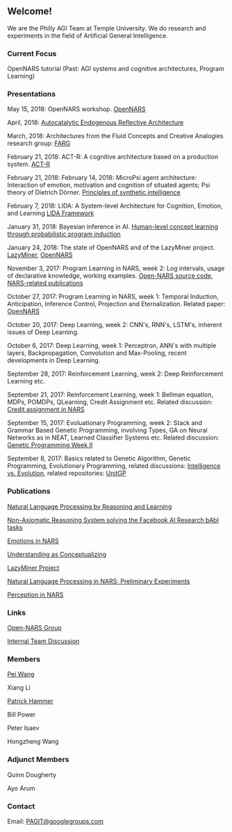 ## Welcome!

We are the Philly AGI Team at Temple University. We do research and experiments in the field of Artificial General Intelligence.

### Current Focus

OpenNARS tutorial (Past: AGI systems and cognitive architectures, Program Learning)

### Presentations

May 15, 2018:
OpenNARS workshop.
[OpenNARS](http://opennars.org/)

April, 2018:
[Autocatalytic Endogenous Reflective Architecture](http://cadia.ru.is/wiki/_media/public:publications:aera-rutr-scs13002.pdf)

March, 2018:
Architectures from the Fluid Concepts and Creative Analogies research group:
[FARG](https://cogsci.indiana.edu/book.html)

February 21, 2018:
ACT-R: A cognitive architecture based on a production system.
[ACT-R](http://act-r.psy.cmu.edu/)

February 21, 2018:
February 14, 2018:
MicroPsi agent architecture: Interaction of emotion, motivation and cognition of situated agents; Psi theory of Dietrich Dörner.
[Principles of synthetic intelligence](https://www.google.com/search?q=principles+of+synthetic+intelligence)

February 7, 2018:
LIDA: A System-level Architecture for Cognition, Emotion, and Learning [LIDA Framework]( http://ccrg.cs.memphis.edu/assets/code/vce985f830q4j9/lida-framework-v1.2b.zip)

January 31, 2018:
Bayesian inference in AI. [Human-level concept learning
through probabilistic program induction](http://web.mit.edu/cocosci/Papers/Science-2015-Lake-1332-8.pdf)

January 24, 2018:
The state of OpenNARS and of the LazyMiner project. [LazyMiner](https://groups.google.com/forum/#!topic/open-nars/B-IjA4uQ8wE), [OpenNARS](https://github.com/opennars/opennars)

November 3, 2017:
Program Learning in NARS, week 2: Log intervals, usage of declarative knowledge, working examples. [Open-NARS source code](https://github.com/opennars/opennars), [NARS-related publications](https://cis.temple.edu/~wangp/papers.html)

October 27, 2017:
Program Learning in NARS, week 1: Temporal Induction, Anticipation, Inference Control, Projection and Eternalization.
Related paper: [OpenNARS](http://www.cis.temple.edu/~pwang/Publication/OpenNARS.pdf)

October 20, 2017: 
Deep Learning, week 2: CNN's, RNN's, LSTM's, inherent issues of Deep Learning.

October 6, 2017: 
Deep Learning, week 1: Perceptron, ANN's with multiple layers, Backpropagation, Convolution and Max-Pooling, recent developments in Deep Learning.  

September 28, 2017: 
Reinforcement Learning, week 2: Deep Reinforcement Learning etc.

September 21, 2017: 
Reinforcement Learning, week 1: Bellman equation, MDPs, POMDPs, QLearning, Credit Assignment etc. Related discussion: [Credit assignment in NARS](https://groups.google.com/forum/#!topic/open-nars/OoaHZ4ss7K8)

September 15, 2017:
Evoluationary Programming, week 2: Stack and Grammar Based Genetic Programming, involving Types, GA on Neural Networks as in NEAT, Learned Classifier Systems etc. Related discussion: [Genetic Programming Week II](https://groups.google.com/forum/#!topic/pagit/DXUd911-6FM)

September 8, 2017:
Basics related to Genetic Algorithm, Genetic Programming, Evolutionary Programming, related discussions: [Intelligence vs. Evolution](https://groups.google.com/forum/#!topic/pagit/pejoZ7vwNUo), related repositories: [UnitGP](https://github.com/wpower12/UnitGP)

### Publications
 
[Natural Language Processing by Reasoning and Learning](https://github.com/PhillyAGITeam/Website/blob/master/Papers/PAGI-TR-1.pdf)

[Non-Axiomatic Reasoning System solving the Facebook AI Research bAbI tasks](https://github.com/PhillyAGITeam/Website/blob/master/Papers/PAGI-TR-2.pdf)

[Emotions in NARS](https://github.com/PhillyAGITeam/Website/blob/master/Papers/PAGI-TR-3.pdf)

[Understanding as Conceptualizing](https://github.com/PhillyAGITeam/Website/blob/master/Papers/PAGI-TR-4.pdf)

[LazyMiner Project](https://github.com/PhillyAGITeam/Website/blob/master/Papers/PAGI-TR-5.pdf)

[Natural Language Processing in NARS: Preliminary Experiments](https://github.com/PhillyAGITeam/Website/blob/master/Papers/PAGI-TR-6.pdf)

[Perception in NARS](https://github.com/PhillyAGITeam/Website/blob/master/Papers/PAGI-TR-7.pdf)

### Links

[Open-NARS Group](https://groups.google.com/forum/#!forum/open-nars)

[Internal Team Discussion](https://groups.google.com/forum/#!forum/pagit)

### Members

[Pei Wang](https://cis.temple.edu/~wangp/)

Xiang Li

[Patrick Hammer](https://www.linkedin.com/in/patrick-hammer-27a248b5/)

Bill Power

Peter Isaev

Hongzheng Wang 

### Adjunct Members

Quinn Dougherty

Ayo Arum

### Contact

Email: PAGIT@googlegroups.com


